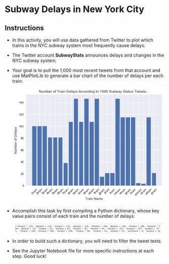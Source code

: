 # Subway Delays in New York City

## Instructions

* In this activity, you will use data gathered from Twitter to plot which trains in the NYC subway system most frequently cause delays.

* The Twitter account **SubwayStats** announces delays and changes in the NYC subway system.

* Your goal is to pull the 1,000 most recent tweets from that account and use MatPlotLib to generate a bar chart of the number of delays per each train:

  ![subway.png](subway.png)

* Accomplish this task by first compiling a Python dictionary, whose key value pairs consist of each train and the number of delays:

  ![subway1.png](subway1.png)

* In order to build such a dictionary, you will need to filter the tweet texts.

* See the Jupyter Notebook file for more specific instructions at each step. Good luck!
